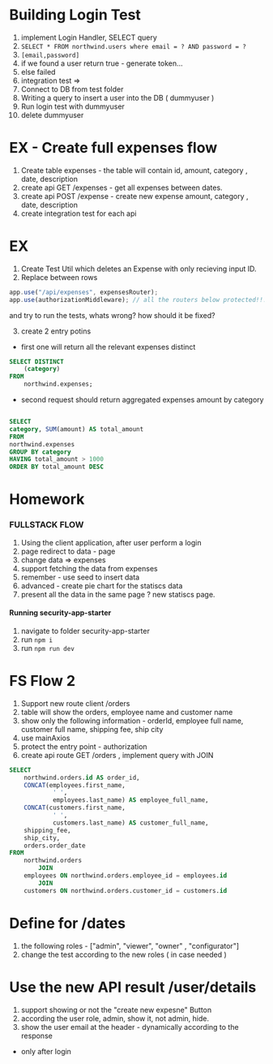# Building Login Test

1. implement Login Handler, SELECT query
2. `SELECT * FROM northwind.users where email = ? AND password = ?`
3. `[email,password]`
4. if we found a user return true - generate token...
5. else failed
6. integration test =>
7. Connect to DB from test folder
8. Writing a query to insert a user into the DB ( dummyuser )
9. Run login test with dummyuser
10. delete dummyuser

# EX - Create full expenses flow

1. Create table expenses - the table will contain id, amount, category , date, description
2. create api GET /expenses - get all expenses between dates.
3. create api POST /expense - create new expense amount, category , date, description
4. create integration test for each api

# EX

1. Create Test Util which deletes an Expense with only recieving input ID.
2. Replace between rows

```javascript
app.use("/api/expenses", expensesRouter);
app.use(authorizationMiddleware); // all the routers below protected!!!
```

and try to run the tests, whats wrong? how should it be fixed?

3. create 2 entry potins

- first one will return all the relevant expenses distinct

```sql
SELECT DISTINCT
    (category)
FROM
    northwind.expenses;
```

- second request should return aggregated expenses amount by category

```sql

SELECT
category, SUM(amount) AS total_amount
FROM
northwind.expenses
GROUP BY category
HAVING total_amount > 1000
ORDER BY total_amount DESC


```

# Homework

### FULLSTACK FLOW

1. Using the client application, after user perform a login
2. page redirect to data - page
3. change data => expenses
4. support fetching the data from expenses
5. remember - use seed to insert data
6. advanced - create pie chart for the statiscs data
7. present all the data in the same page ? new statiscs page.

#### Running security-app-starter

1. navigate to folder security-app-starter
2. run `npm i`
3. run `npm run dev`

# FS Flow 2

1. Support new route client /orders
2. table will show the orders, employee name and customer name
3. show only the following information - orderId, employee full name, customer full name, shipping fee, ship city
4. use mainAxios
5. protect the entry point - authorization
6. create api route GET /orders , implement query with JOIN

```sql
SELECT
    northwind.orders.id AS order_id,
    CONCAT(employees.first_name,
            ' ',
            employees.last_name) AS employee_full_name,
    CONCAT(customers.first_name,
            ' ',
            customers.last_name) AS customer_full_name,
    shipping_fee,
    ship_city,
    orders.order_date
FROM
    northwind.orders
        JOIN
    employees ON northwind.orders.employee_id = employees.id
        JOIN
    customers ON northwind.orders.customer_id = customers.id


```

# Define for /dates

1. the following roles - ["admin", "viewer", "owner" , "configurator"]
2. change the test according to the new roles ( in case needed )

# Use the new API result /user/details

1. support showing or not the "create new expesne" Button
2. according the user role, admin, show it, not admin, hide.
3. show the user email at the header - dynamically according to the response
- only after login
